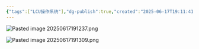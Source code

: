```yaml
---
{"tags":["LCU操作系统"],"dg-publish":true,"created":"2025-06-17T19:11:41.843+08:00","updated":"2025-06-17T19:23:54.003+08:00","permalink":"/Operating System/LCU Operating System/专题三：动态分区分配/","dgPassFrontmatter":true,"noteIcon":""}
---
```


![Pasted image 20250617191237.png](/img/user/accessory/Pasted%20image%2020250617191237.png)


![Pasted image 20250617191309.png](/img/user/accessory/Pasted%20image%2020250617191309.png)
